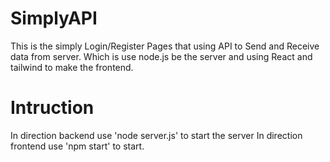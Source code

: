 # SimplyAPI
This is the simply Login/Register Pages that using API to Send and Receive data from server. Which is use node.js be the server and using React and tailwind to make the frontend.

# Intruction
In direction backend use 'node server.js' to start the server
In direction frontend use 'npm start' to start.
